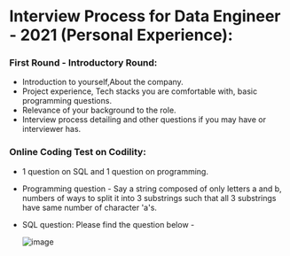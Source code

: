 Interview Process for Data Engineer - 2021 (Personal Experience):  
=================================================================
### First Round - Introductory Round:  
+ Introduction to yourself,About the company.  
+ Project experience, Tech stacks you are comfortable with, basic programming questions.  
+ Relevance of your background to the role.  
+ Interview process detailing and other questions if you may have or interviewer has.  

### Online Coding Test on Codility:  
+ 1 question on SQL and 1 question on programming.  
+ Programming question - Say a string composed of only letters a and b, numbers of ways to split it into 3 substrings such that all 3 substrings have same number of character 'a's.  
+ SQL question:  Please find the question below -  
  
  ![image](https://user-images.githubusercontent.com/25507554/120599363-0a640480-c465-11eb-8b40-bb91a3c8bc3c.png)
